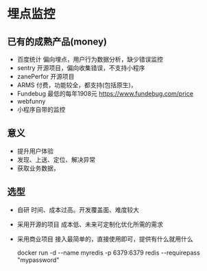 # 埋点监控

## 已有的成熟产品(money)
- 百度统计
	偏向埋点，用户行为数据分析，缺少错误监控
- sentry
	开源项目，偏向收集错误，不支持小程序
- zanePerfor
	开源项目
- ARMS
	付费，功能较全，都支持(包括原生)，
- Fundebug
	最低的每年1908元
	https://www.fundebug.com/price
- webfunny
- 小程序自带的监控

## 意义
- 提升用户体验
- 发现、上送、定位、解决异常
- 获取业务数据，

## 选型
- 自研
	时间、成本过高。开发覆盖面、难度较大
- 采用开源的项目
	成本低、未来可定制化优化所需的需求
- 采用商业项目
	接入最简单的，直接使用即可，提供有什么就用什么
	
	docker run -d --name myredis -p 6379:6379 redis --requirepass "mypassword"